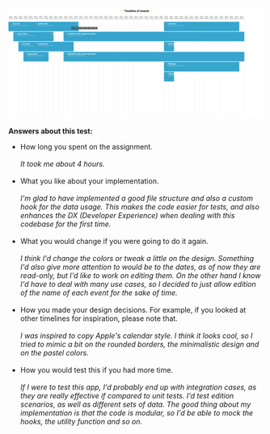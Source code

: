 ![alt text](image-1.png)

**Answers about this test:**

- How long you spent on the assignment.
  <br /><br />
  _It took me about 4 hours._
  <br /><br />
- What you like about your implementation.
  <br /><br />
  _I'm glad to have implemented a good file structure and also a custom hook for the data usage. This makes the code easier for tests, and also enhances the DX (Developer Experience) when dealing with this codebase for the first time._
  <br /><br />
- What you would change if you were going to do it again.
  <br /><br />
  _I think I'd change the colors or tweak a little on the design. Something I'd also give more attention to would be to the dates, as of now they are read-only, but I'd like to work on editing them. On the other hand I know I'd have to deal with many use cases, so I decided to just allow edition of the name of each event for the sake of time._
  <br /><br />
- How you made your design decisions. For example, if you looked at other timelines for inspiration, please note that.
  <br /><br />
  _I was inspired to copy Apple's calendar style. I think it looks cool, so I tried to mimic a bit on the rounded borders, the minimalistic design and on the pastel colors._
  <br /><br />
- How you would test this if you had more time.
  <br /><br />
  _If I were to test this app, I'd probably end up with integration cases, as they are really effective if compared to unit tests. I'd test edition scenarios, as well as different sets of data. The good thing about my implementation is that the code is modular, so I'd be able to mock the hooks, the utility function and so on._
